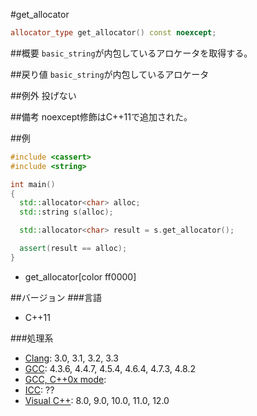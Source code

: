 #get_allocator
```cpp
allocator_type get_allocator() const noexcept;
```

##概要
`basic_string`が内包しているアロケータを取得する。


##戻り値
`basic_string`が内包しているアロケータ


##例外
投げない


##備考
noexcept修飾はC++11で追加された。


##例
```cpp
#include <cassert>
#include <string>

int main()
{
  std::allocator<char> alloc;
  std::string s(alloc);

  std::allocator<char> result = s.get_allocator();

  assert(result == alloc);
}
```
* get_allocator[color ff0000]

##バージョン
###言語
- C++11

###処理系
- [Clang](/implementation#clang.md): 3.0, 3.1, 3.2, 3.3
- [GCC](/implementation#gcc.md): 4.3.6, 4.4.7, 4.5.4, 4.6.4, 4.7.3, 4.8.2
- [GCC, C++0x mode](/implementation#gcc.md):
- [ICC](/implementation#icc.md): ??
- [Visual C++](/implementation#visual_cpp.md): 8.0, 9.0, 10.0, 11.0, 12.0


